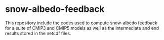 # snow-albedo-feedback
This repository include the codes used to compute snow-albedo feedback for a suite of CMIP3 and CMIP5 models as well as the intermediate and end results stored in the netcdf files.
